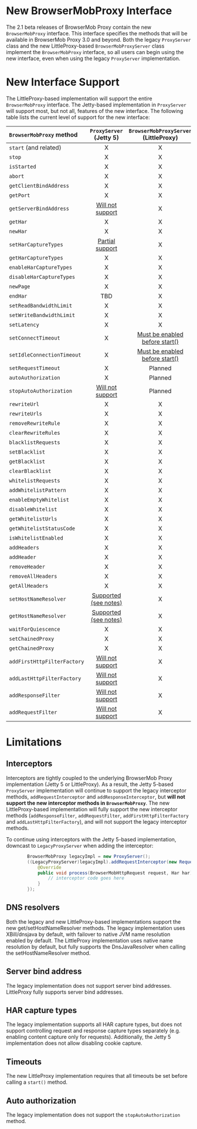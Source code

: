 New BrowserMobProxy Interface
=============================
The 2.1 beta releases of BrowserMob Proxy contain the new `BrowserMobProxy` interface. This interface specifies the methods that will be available in BrowserMob Proxy 3.0 and beyond.
Both the legacy `ProxyServer` class and the new LittleProxy-based `BrowserMobProxyServer` class implement the `BrowserMobProxy` interface, so all users can begin using the new
interface, even when using the legacy `ProxyServer` implementation.

# New Interface Support
The LittleProxy-based implementation will support the entire `BrowserMobProxy` interface. The Jetty-based implementation in `ProxyServer` will support most, but not all, features of
the new interface. The following table lists the current level of support for the new interface:

`BrowserMobProxy` method | `ProxyServer` (Jetty 5) | `BrowserMobProxyServer` (LittleProxy)
:----------------------- | :---------------------: | :-----------------------------------:
`start` (and related) | X | X
`stop` | X | X
`isStarted` | X | X
`abort` | X | X
`getClientBindAddress` | X | X
`getPort` | X | X
`getServerBindAddress` | [Will not support](#server-bind-address) | X
`getHar` | X | X
`newHar` | X | X
`setHarCaptureTypes` | [Partial support](#har-capture-types) | X
`getHarCaptureTypes` | X | X
`enableHarCaptureTypes` | X | X
`disableHarCaptureTypes` | X | X
`newPage` | X | X
`endHar` | TBD | X
`setReadBandwidthLimit` | X | X
`setWriteBandwidthLimit` | X | X
`setLatency` | X | X
`setConnectTimeout` | X | [Must be enabled before start()](#timeouts)
`setIdleConnectionTimeout` | X | [Must be enabled before start()](#timeouts)
`setRequestTimeout` | X | Planned
`autoAuthorization` | X | Planned
`stopAutoAuthorization` | [Will not support](#auto-authorization) | Planned
`rewriteUrl` | X | X
`rewriteUrls` | X | X
`removeRewriteRule` | X | X
`clearRewriteRules` | X | X
`blacklistRequests` | X | X
`setBlacklist` | X | X
`getBlacklist` | X | X
`clearBlacklist` | X | X
`whitelistRequests` | X | X
`addWhitelistPattern` | X | X
`enableEmptyWhitelist` | X | X
`disableWhitelist` | X | X
`getWhitelistUrls` | X | X
`getWhitelistStatusCode` | X | X
`isWhitelistEnabled` | X | X
`addHeaders` | X | X
`addHeader` | X | X
`removeHeader` | X | X
`removeAllHeaders` | X | X
`getAllHeaders` | X | X
`setHostNameResolver` | [Supported (see notes)](#dns-resolvers) | X
`getHostNameResolver` | [Supported (see notes)](#dns-resolvers) | X
`waitForQuiescence`  | X | X
`setChainedProxy`  | X | X
`getChainedProxy`  | X | X
`addFirstHttpFilterFactory`  | [Will not support](#interceptors) | X
`addLastHttpFilterFactory`  | [Will not support](#interceptors) | X
`addResponseFilter` | [Will not support](#interceptors) | X
`addRequestFilter` | [Will not support](#interceptors) | X

# Limitations
## Interceptors
Interceptors are tightly coupled to the underlying BrowserMob Proxy implementation (Jetty 5 or LittleProxy). As a result,
the Jetty 5-based `ProxyServer` implementation will continue to support the legacy interceptor methods, `addRequestInterceptor`
and `addResponseInterceptor`, but **will not support the new interceptor methods in `BrowserMobProxy`**. The new LittleProxy-based
implementation will fully support the new interceptor methods (`addResponseFilter`, `addRequestFilter`, `addFirstHttpFilterFactory` 
and `addLastHttpFilterFactory`), and will not support the legacy interceptor methods.

To continue using interceptors with the Jetty 5-based implementation, downcast to `LegacyProxyServer` when adding the interceptor:
```java
        BrowserMobProxy legacyImpl = new ProxyServer();
        ((LegacyProxyServer)legacyImpl).addRequestInterceptor(new RequestInterceptor() {
            @Override
            public void process(BrowserMobHttpRequest request, Har har) {
                // interceptor code goes here
            }
        });
```

## DNS resolvers
Both the legacy and new LittleProxy-based implementations support the new get/setHostNameResolver methods. The legacy implementation uses XBill/dnsjava by default, with failover to native JVM name resolution enabled by default. The LittleProxy implementation uses native name resolution by default, but fully supports the DnsJavaResolver when calling the setHostNameResolver method.

## Server bind address
The legacy implementation does not support server bind addresses. LittleProxy fully supports server bind addresses.

## HAR capture types
The legacy implementation supports all HAR capture types, but does not support controlling request and response capture types separately
(e.g. enabling content capture only for requests). Additionally, the Jetty 5 implementation does not allow disabling cookie capture.

## Timeouts
The new LittleProxy implementation requires that all timeouts be set before calling a `start()` method.

## Auto authorization
The legacy implementation does not support the `stopAutoAuthorization` method.